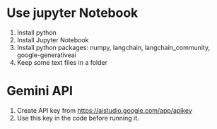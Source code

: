 # Use jupyter Notebook
1. Install python
2. Install Jupyter Notebook
3. Install python packages: numpy, langchain, langchain_community, google-generativeai
4. Keep some text files in a folder
# Gemini API
1. Create API key from https://aistudio.google.com/app/apikey
2. Use this key in the code before running it.
